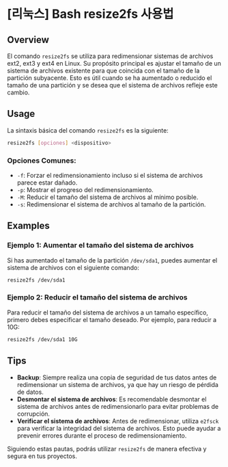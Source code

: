 # [리눅스] Bash resize2fs 사용법

## Overview
El comando `resize2fs` se utiliza para redimensionar sistemas de archivos ext2, ext3 y ext4 en Linux. Su propósito principal es ajustar el tamaño de un sistema de archivos existente para que coincida con el tamaño de la partición subyacente. Esto es útil cuando se ha aumentado o reducido el tamaño de una partición y se desea que el sistema de archivos refleje este cambio.

## Usage
La sintaxis básica del comando `resize2fs` es la siguiente:

```bash
resize2fs [opciones] <dispositivo>
```

### Opciones Comunes:
- `-f`: Forzar el redimensionamiento incluso si el sistema de archivos parece estar dañado.
- `-p`: Mostrar el progreso del redimensionamiento.
- `-M`: Reducir el tamaño del sistema de archivos al mínimo posible.
- `-s`: Redimensionar el sistema de archivos al tamaño de la partición.

## Examples
### Ejemplo 1: Aumentar el tamaño del sistema de archivos
Si has aumentado el tamaño de la partición `/dev/sda1`, puedes aumentar el sistema de archivos con el siguiente comando:

```bash
resize2fs /dev/sda1
```

### Ejemplo 2: Reducir el tamaño del sistema de archivos
Para reducir el tamaño del sistema de archivos a un tamaño específico, primero debes especificar el tamaño deseado. Por ejemplo, para reducir a 10G:

```bash
resize2fs /dev/sda1 10G
```

## Tips
- **Backup**: Siempre realiza una copia de seguridad de tus datos antes de redimensionar un sistema de archivos, ya que hay un riesgo de pérdida de datos.
- **Desmontar el sistema de archivos**: Es recomendable desmontar el sistema de archivos antes de redimensionarlo para evitar problemas de corrupción.
- **Verificar el sistema de archivos**: Antes de redimensionar, utiliza `e2fsck` para verificar la integridad del sistema de archivos. Esto puede ayudar a prevenir errores durante el proceso de redimensionamiento.

Siguiendo estas pautas, podrás utilizar `resize2fs` de manera efectiva y segura en tus proyectos.